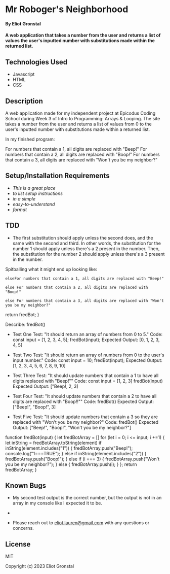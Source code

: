 # Mr Roboger's Neighborhood

#### By Eliot Gronstal

#### A web application that takes a number from the user and returns a list of values the user's inputted number with substitutions made within the returned list.

## Technologies Used

* Javascript
* HTML
* CSS

## Description

A web application made for my independent project at Epicodus Coding School during Week 3 of Intro to Programming: Arrays & Looping. The site takes a number from the user and returns a list of values from 0 to the user's inputted number with substitutions made within a returned list.

In my finished program:

For numbers that contain a 1, all digits are replaced with "Beep!"
For numbers that contain a 2, all digits are replaced with "Boop!"
For numbers that contain a 3, all digits are replaced with "Won't you be my neighbor?"

## Setup/Installation Requirements

* _This is a great place_
* _to list setup instructions_
* _in a simple_
* _easy-to-understand_
* _format_

## TDD

* The first substitution should apply unless the second does, and the same with the second and third. In other words, the substitution for the number 1 should apply unless there's a 2 present in the number. Then, the substitution for the number 2 should apply unless there's a 3 present in the number.

<!-- Do I need two functions? -->

<!-- ADAPTED FROM THE FIRST PROMPT OF THE FRIDAY PROJECT USING A FOR LOOOP -->

<!-- WHERE AM I GETTING MY PARAMETERS AND ARGUMENTS FROM!?!?!? -->

Spitballing what it might end up looking like:

<!-- function fredBot() {
  const fredBotArray[] = fredBot() {
    for (let index = 1; index <= input.length; index += 1)
  }
  function "NEXT"() {
    if () {
      return etc.};
      else {
        const value = etc[i];
        fredBot++;
        return (value, done: false};
      }
    }
    console.log(fredBot[index]);
    return fredBot;
  };
} 

-->

    elseFor numbers that contain a 1, all digits are replaced with "Beep!"

    else For numbers that contain a 2, all digits are replaced with "Boop!"

    else For numbers that contain a 3, all digits are replaced with "Won't you be my neighbor?"

  return fredBot;
}

Describe: fredBot()

* Test One
Test: "It should return an array of numbers from 0 to 5."
Code: 
const input = [1, 2, 3, 4, 5];
fredBot(input);
Expected Output: [0, 1, 2, 3, 4, 5]
<!-- function fredBot() {
  for (let index = 0; index <= 5; index += 1)
  console.log(index);
} -->

<!-- Test Passes -->

*  Test Two
Test: "It should return an array of numbers from 0 to the user's input number."
Code:
const input = 10;
fredBot(input);
Expected Output: [1, 2, 3, 4, 5, 6, 7, 8, 9, 10]

<!-- function fredBot(input) {
  let fredBotArray = []
  for (let i = 0; i <= input; i +=1) {
    console.log("array" + fredBotArray[i]);
    console.log("index" + i);
    fredBotArray.push(i);
  };
  return fredBotArray;
} -->

*  Test Three
Test: "It should update numbers that contain a 1 to have all digits replaced with "Beep!""
Code:
const input = [1, 2, 3]
fredBot(input)
Expected Output: ["Beep!, 2, 3]

<!-- function fredBot(input) {
  let fredBotArray = []
  for (let i = 0; i <= input; i +=1) {
    console.log("index" + i);
    console.log("array" + fredBotArray[i]);
    if (i === 1) {
      fredBotArray.push("Beep!");
      console.log("1===TRUE");
    }
    else {
        fredBotArray.push(i);
    }
  };
  return fredBotArray;
} -->

*  Test Four
Test: "It should update numbers that contain a 2 to have all digits are replaced with "Boop!!""
Code:
fredBot()
Expected Output: ["Beep!", "Boop!", 3]

<!-- function fredBot(input) {
  let fredBotArray = []
  for (let i = 0; i <= input; i +=1) {
    console.log("index" + i);
    console.log("array" + fredBotArray[i]);
    if (i === 1) {
      fredBotArray.push("Beep!");
      console.log("1===TRUE");
    }
     else if (i === 2) {
        fredBotArray.push("Boop!");
    }
    else {
        fredBotArray.push(i);
    }
  };
  return fredBotArray
  } -->

*  Test Five
Test: "It should update numbers that contain a 3 so they are replaced with "Won't you be my neighbor?"
Code:
fredBot()
Expected Output: ["Beep!", "Boop!", "Won't you be my neighbor?"]

function fredBot(input) {
  let fredBotArray = []
  for (let i = 0; i <= input; i +=1) {
    <!-- console.log("index" + i);
    console.log("array" + fredBotArray[i]); -->
    let inString = fredBotArray.toString(element)
    if inString(element.includes("1")) {
      fredBotArray.push("Beep!");
      console.log("1===TRUE");
    }
     else if inString(element.includes("2")) {
        fredBotArray.push("Boop!");
    }
        else if (i === 3) {
        fredBotArray.push("Won't you be my neighbor?");
    }
    else {
        fredBotArray.push(i);
    }
  };
  return fredBotArray;
}

## Known Bugs

*  My second test output is the correct number, but the output is not in an array in my console like I expected it to be.
* 

* Please reach out to eliot.lauren@gmail.com with any questions or concerns.

## License

MIT

Copyright (c) 2023 Eliot Gronstal
